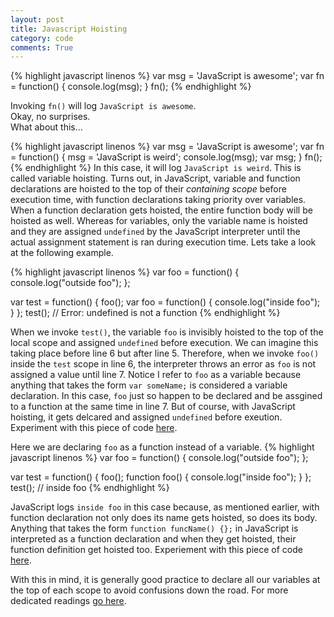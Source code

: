 ```yaml
---
layout: post
title: Javascript Hoisting
category: code
comments: True
---
```

{% highlight javascript linenos %}
var msg = 'JavaScript is awesome';
var fn = function() {
  console.log(msg);
}
fn();
{% endhighlight %}

Invoking `fn()` will log `JavaScript is awesome`.  
Okay, no surprises.   
What about this...

{% highlight javascript linenos %}
var msg = 'JavaScript is awesome';
var fn = function() {
  msg = 'JavaScript is weird';
  console.log(msg);
  var msg;
}
fn();
{% endhighlight %}
In this case, it will log `JavaScript is weird`.
This is called variable hoisting.
Turns out, in JavaScript, variable and function declarations are hoisted to the top of their *containing scope* before execution time, with function declarations taking priority over variables. When a function declaration gets hoisted, the entire function body will be hoisted as well. Whereas for variables, only the variable name is hoisted and they are assigned `undefined` by the JavaScript interpreter until the actual assignment statement is ran during execution time. 
Lets take a look at the following example.

{% highlight javascript linenos %}
var foo = function() {
  console.log("outside foo");
};

var test = function() {
  foo();
  var foo = function() {
    console.log("inside foo");
  }
};
test(); // Error: undefined is not a function
{% endhighlight %}

When we invoke `test()`, the variable `foo` is invisibly hoisted to the top of the local scope and assigned `undefined` before execution. We can imagine this taking place before line 6 but after line 5. Therefore, when we invoke `foo()` inside the `test` scope in line 6, the interpreter throws an error as `foo` is not assigned a value until line 7. Notice I refer to `foo` as a variable because anything that takes the form `var someName;` is considered a variable declaration. In this case, `foo` just so happen to be declared and be assgined to a function at the same time in line 7. But of course, with JavaScript hoisting, it gets delcared and assigned `undefined` before exeution. 
Experiment with this piece of code <a href="http://www.pythontutor.com/javascript.html#code=var+foo+%3D+function(%29+%7B%0A++console.log(%22outside+foo%22%29%3B%0A%7D%3B%0A%0Avar+test+%3D+function(%29+%7B%0A++foo(%29%3B%0A++var+foo+%3D+function(%29+%7B%0A++++console.log(%22inside+foo%22%29%3B%0A++%7D%0A%7D%3B%0Atest(%29%3B&mode=display&origin=opt-frontend.js&cumulative=false&heapPrimitives=false&textReferences=false&py=js&rawInputLstJSON=%5B%5D&curInstr=0" target="_blank">here</a>.

Here we are declaring `foo` as a function instead of a variable.
{% highlight javascript linenos %}
var foo = function() {
  console.log("outside foo");
};

var test = function() {
  foo();
  function foo() {
    console.log("inside foo");
  }
};
test(); // inside foo
{% endhighlight %}

JavaScript logs `inside foo` in this case because, as mentioned earlier, with function declaration not only does its name gets hoisted, so does its body. Anything that takes the form `function funcName() {};` in JavaScript is interpreted as a function declaration and when they get hoisted, their function definition get hoisted too. Experiement with this piece of code <a href="http://www.pythontutor.com/javascript.html#code=var+foo+%3D+function(%29+%7B%0A++console.log(%22outside+foo%22%29%3B%0A%7D%3B%0A%0Avar+test+%3D+function(%29+%7B%0A++foo(%29%3B%0A++function+foo(%29+%7B%0A++++console.log(%22inside+foo%22%29%3B%0A++%7D%0A%7D%3B%0Atest(%29%3B+//+inside+foo&mode=display&origin=opt-frontend.js&cumulative=false&heapPrimitives=false&textReferences=false&py=js&rawInputLstJSON=%5B%5D&curInstr=0" target="_blank">here</a>. 

With this in mind, it is generally good practice to declare all our variables at the top of each scope to avoid confusions down the road. For more dedicated readings <a href="http://www.adequatelygood.com/JavaScript-Scoping-and-Hoisting.html" target="_blank">go here</a>.
